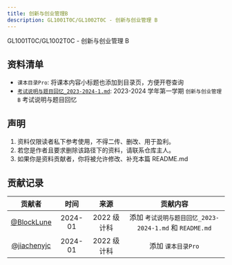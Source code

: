 ```yaml
---
title: 创新与创业管理B
description: GL1001T0C/GL1002T0C - 创新与创业管理 B
---
```

GL1001T0C/GL1002T0C - 创新与创业管理 B

## 资料清单

- `课本目录Pro`: 将课本内容小标题也添加到目录页，方便开卷查询
- [`考试说明与题目回忆_2023-2024-1.md`](reserved/%E5%88%9B%E6%96%B0%E4%B8%8E%E5%88%9B%E4%B8%9A%E7%AE%A1%E7%90%86b_23-24-1_%E8%80%83%E8%AF%95%E8%AF%B4%E6%98%8E%E4%B8%8E%E9%A2%98%E7%9B%AE%E5%9B%9E%E5%BF%86/): 2023-2024 学年第一学期 `创新与创业管理 B` 考试说明与题目回忆

## 声明

1. 资料仅限读者私下参考使用，不得二传、删改、用于盈利。
2. 若您是作者且要求删除该路径下的资料，请联系仓库主人。
3. 如果你是资料贡献者，你将被允许修改、补充本篇 README.md

## 贡献记录

|                    贡献者                    |  时间   |    来源     |                        贡献内容                         |
| :------------------------------------------: | :-----: | :---------: | :-----------------------------------------------------: |
|  [@BlockLune](https://github.com/BlockLune)  | 2024-01 | 2022 级计科 | 添加 `考试说明与题目回忆_2023-2024-1.md` 和 `README.md` |
| [@jiachenyjc](https://github.com/jiachenyjc) | 2024-01 | 2022 级计科 |                   添加 `课本目录Pro`                    |
